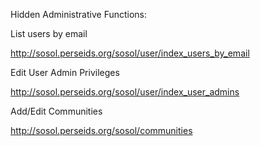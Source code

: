 
Hidden Administrative Functions:

List users by email

http://sosol.perseids.org/sosol/user/index_users_by_email

Edit User Admin Privileges

http://sosol.perseids.org/sosol/user/index_user_admins

Add/Edit Communities

http://sosol.perseids.org/sosol/communities
